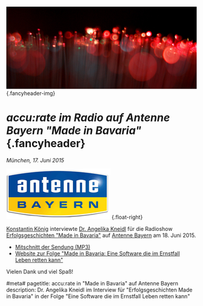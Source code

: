 ![](/img/accurate-bild-start.jpg) {.fancyheader-img}
# *accu:rate im Radio auf Antenne Bayern "Made in Bavaria"* {.fancyheader}

*München, 17. Juni 2015*

[![Antenne Bayern Logo](img/associates/antenne-bayern.png)](http://www.antenne.de/programm/aktionen/made-in-bavaria/erfolgsgeschichten-made-in-bavaria/eine-software-die-im-ernstfall-leben-retten-kann.html "Antenne Bayern / Made in Bavaria: Eine Software die im Ernstfall Leben retten kann") {.float-right}

[Konstantin König](http://www.antenne.de/programm/moderatoren-and-team/bayern-reporter/konstantin-koenig-bayernreporter.html) interviewte [Dr. Angelika Kneidl](das-team#angelika-kneidl) für die Radioshow [Erfolgsgeschichten "Made in Bavaria"](http://www.antenne.de/programm/aktionen/made-in-bavaria/erfolgsgeschichten-made-in-bavaria.html) auf [Antenne Bayern](http://www.antenne.de/) am 18. Juni 2015.

- [Mitschnitt der Sendung (MP3)](/download/radiobeitrag-accu-rate-auf-antenne-bayern.mp3)
- [Website zur Folge "Made in Bavaria: Eine Software die im Ernstfall Leben retten kann"](http://www.antenne.de/programm/aktionen/made-in-bavaria/erfolgsgeschichten-made-in-bavaria.html)

Vielen Dank und viel Spaß!

#meta#
pagetitle: accu:rate in "Made in Bavaria" auf Antenne Bayern
description: Dr. Angelika Kneidl im Interview für "Erfolgsgeschichten Made in Bavaria" in der Folge "Eine Software die im Ernstfall Leben retten kann"

